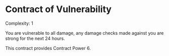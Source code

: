 # Contract of Vulnerability

Complexity: 1

You are vulnerable to all damage, any damage checks made against you are strong for the next 24 hours. 

This contract provides Contract Power 6.